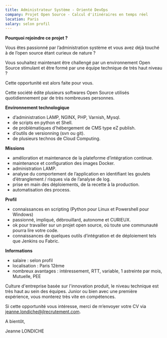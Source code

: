```yaml
---
title: Administrateur Système - Orienté DevOps
company: Projet Open Source - Calcul d'itinéraires en temps réel
location: Paris
salary: selon profil
---
```


<strong>Pourquoi rejoindre ce projet ?</strong>

Vous êtes passionné par l’administration système et vous avez déjà touché à de l’open source étant curieux de nature ? 

Vous souhaitez maintenant être challengé par un environnement Open Source stimulant et être formé par une équipe technique de très haut niveau ?  

Cette opportunité est alors faite pour vous.

Cette société édite plusieurs softwares Open Source utilisés quotidiennement par de très nombreuses personnes. 

<strong>Environnement technologique</strong>

- d’administration LAMP, NGINX, PHP, Varnish, Mysql.
- de scripts en python et Shell.
- de problématiques d'hébergement de CMS type eZ publish.
- d’outils de versionning (svn ou git).
- de plusieurs technos de Cloud Computing.

<strong>Missions</strong>

- amélioration et maintenance de la plateforme d’intégration continue.
- maintenance et configuration des images Docker.
- administration LAMP.
- analyse du comportement de l’application en identifiant les goulets d’étranglement / risques via de l’analyse de log.
- prise en main des déploiements, de la recette à la production.
- automatisation des process.

<strong>Profil</strong>

- connaissances en scripting (Python pour Linux et Powershell pour Windows)
- passionné, impliqué, débrouillard, autonome et CURIEUX.
- ok pour travailler sur un projet open source, où toute une communauté pourra lire votre code.
- connaissances de quelques outils d’intégration et de déploiement tels que Jenkins ou Fabric.

<strong>Informations</strong>

- salaire : selon profil
- localisation : Paris 12ème 
- nombreux avantages : intéressement, RTT, variable, 1 astreinte par mois, Mutuelle, PEE


Culture d'entreprise basée sur l'innovation produit, le niveau technique est très haut au sein des équipes. Junior ou bien avec une première expérience, vous monterez très vite en compétences.

Si cette opportunité vous intéresse, merci de m’envoyer votre CV via jeanne.londiche@jlrecrutement.com.

A bientôt,

Jeanne LONDICHE




